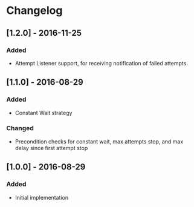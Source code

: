 # Changelog

## [1.2.0] - 2016-11-25
### Added
- Attempt Listener support, for receiving notification of failed attempts.

## [1.1.0] - 2016-08-29
### Added
- Constant Wait strategy

### Changed
- Precondition checks for constant wait, max attempts stop, and max delay since first attempt stop

## [1.0.0] - 2016-08-29
### Added
- Initial implementation
